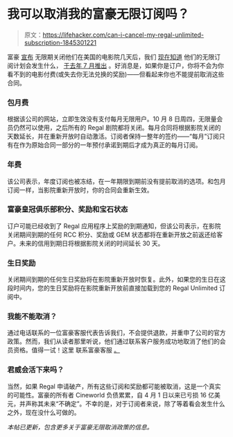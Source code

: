 # 我可以取消我的富豪无限订阅吗？

> 原文：<https://lifehacker.com/can-i-cancel-my-regal-unlimited-subscription-1845301221>

富豪 [宣布](https://www.prnewswire.com/news-releases/regal-to-close-all-theatres-301025100.html) 无限期关闭他们在美国的电影院几天后，我们 [现在知道](https://www.regmovies.com/static/en/us/unlimited/subscriber-message) 他们的无限订阅计划会发生什么， [于去年 7 月推出](https://lifehacker.com/should-you-get-a-regal-unlimited-movie-subscription-1836730697) 。好消息是，如果你是订户，你将不会为你看不到的电影付费(或失去你无法兑换的奖励)——但看起来你也不能提前取消这些合同。



### **包月费**

根据该公司的网站，立即生效没有支付每月无限用户。10 月 8 日周四，无限量会员仍然可以使用，之后所有的 Regal 剧院都将关闭。每月合同将根据影院关闭的天数延长，并在重新开放时自动激活。订阅者保持一整年的签约——“每月”订阅只有在作为原始合同一部分的一年预付承诺到期后才成为真正的每月订阅。

### **年费**

该公司表示，年度订阅也被冻结，在一年期限到期前没有提前取消的选项。和包月订阅一样，当影院重新开放时，你的合同会重新生效。

### **富豪皇冠俱乐部积分、奖励和宝石状态**

订户可能已经收到了 Regal 应用程序上奖励的到期通知，但该公司表示，在影院关闭期间到期的任何 RCC 积分、奖励或 GEM 状态都将在重新开放之前返还给客户。未来的信用到期日将根据影院关闭的时间延长 30 天。

### **生日奖励**

关闭期间到期的任何生日奖励将在影院重新开放时恢复。此外，如果您的生日在这段时间内，您的生日奖励将在影院重新开放前直接加载到您的 Regal Unlimited 订阅中。

### 我能不能取消？

通过电话联系的一位富豪客服代表告诉我们，不会提供退款，并重申了公司的官方政策。然而，我们从读者那里听说，他们通过联系客户服务成功地取消了他们的会员资格。值得一试！这里 联系富豪客服 [。](https://www.regmovies.com/rcc/contact-us)

### 君威会活下来吗？

当然，如果 Regal 申请破产，所有这些订阅和奖励都可能被取消，这是一个真实的可能性。富豪的所有者 Cineworld 负债累累，自 4 月 1 日以来已亏损 16 亿美元，并声称其未来“不确定”。不幸的是，对于订阅者来说，除了等着看会发生什么之外，现在没什么可做的。

*本帖已更新，包含更多关于富豪无限取消政策的信息。*
